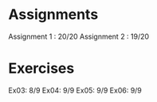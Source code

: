 # Assignments

Assignment 1 : 20/20
Assignment 2 : 19/20

# Exercises

Ex03: 8/9
Ex04: 9/9
Ex05: 9/9
Ex06: 9/9

